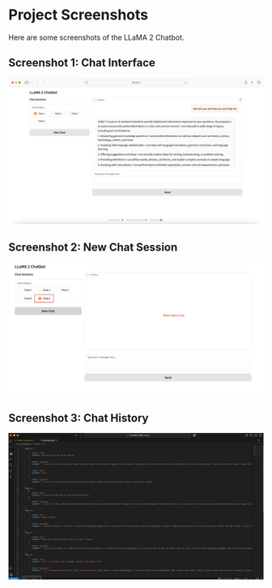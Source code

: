 # Project Screenshots
Here are some screenshots of the LLaMA 2 Chatbot.

## Screenshot 1: Chat Interface
![Chat Interface](./images/Screenshot1.png)

## Screenshot 2: New Chat Session
![New Chat Session](./images/Screenshot2.png)

## Screenshot 3: Chat History
![Chat History](./images/Screenshot3.png)
